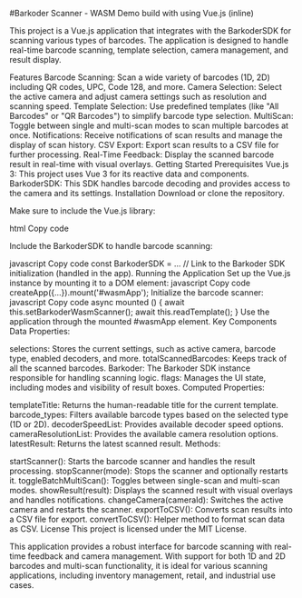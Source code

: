 #Barkoder Scanner - WASM Demo build with using Vue.js (inline)

This project is a Vue.js application that integrates with the BarkoderSDK for scanning various types of barcodes. The application is designed to handle real-time barcode scanning, template selection, camera management, and result display.

Features
Barcode Scanning: Scan a wide variety of barcodes (1D, 2D) including QR codes, UPC, Code 128, and more.
Camera Selection: Select the active camera and adjust camera settings such as resolution and scanning speed.
Template Selection: Use predefined templates (like "All Barcodes" or "QR Barcodes") to simplify barcode type selection.
MultiScan: Toggle between single and multi-scan modes to scan multiple barcodes at once.
Notifications: Receive notifications of scan results and manage the display of scan history.
CSV Export: Export scan results to a CSV file for further processing.
Real-Time Feedback: Display the scanned barcode result in real-time with visual overlays.
Getting Started
Prerequisites
Vue.js 3: This project uses Vue 3 for its reactive data and components.
BarkoderSDK: This SDK handles barcode decoding and provides access to the camera and its settings.
Installation
Download or clone the repository.

Make sure to include the Vue.js library:

html
Copy code
<script src="https://unpkg.com/vue@3/dist/vue.esm-browser.js"></script>
Include the BarkoderSDK to handle barcode scanning:

javascript
Copy code
const BarkoderSDK = ... // Link to the Barkoder SDK initialization (handled in the app).
Running the Application
Set up the Vue.js instance by mounting it to a DOM element:
javascript
Copy code
createApp({...}).mount('#wasmApp');
Initialize the barcode scanner:
javascript
Copy code
async mounted () {
    await this.setBarkoderWasmScanner();
    await this.readTemplate();
}
Use the application through the mounted #wasmApp element.
Key Components
Data Properties:

selections: Stores the current settings, such as active camera, barcode type, enabled decoders, and more.
totalScannedBarcodes: Keeps track of all the scanned barcodes.
Barkoder: The Barkoder SDK instance responsible for handling scanning logic.
flags: Manages the UI state, including modes and visibility of result boxes.
Computed Properties:

templateTitle: Returns the human-readable title for the current template.
barcode_types: Filters available barcode types based on the selected type (1D or 2D).
decoderSpeedList: Provides available decoder speed options.
cameraResolutionList: Provides the available camera resolution options.
latestResult: Returns the latest scanned result.
Methods:

startScanner(): Starts the barcode scanner and handles the result processing.
stopScanner(mode): Stops the scanner and optionally restarts it.
toggleBatchMultiScan(): Toggles between single-scan and multi-scan modes.
showResult(result): Displays the scanned result with visual overlays and handles notifications.
changeCamera(cameraId): Switches the active camera and restarts the scanner.
exportToCSV(): Converts scan results into a CSV file for export.
convertToCSV(): Helper method to format scan data as CSV.
License
This project is licensed under the MIT License.

This application provides a robust interface for barcode scanning with real-time feedback and camera management. With support for both 1D and 2D barcodes and multi-scan functionality, it is ideal for various scanning applications, including inventory management, retail, and industrial use cases.